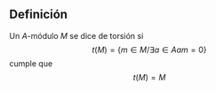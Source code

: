 
## Definición

Un $A$-módulo $M$ se dice de torsión si
$$
t(M)=\{ m\in M / \exists a \in A am=0\}
$$
cumple que 
$$
t(M) = M
$$
